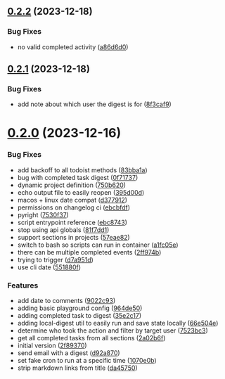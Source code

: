 ## [0.2.2](https://github.com/iloveitaly/todoist-digest/compare/v0.2.1...v0.2.2) (2023-12-18)


### Bug Fixes

* no valid completed activity ([a86d6d0](https://github.com/iloveitaly/todoist-digest/commit/a86d6d0d785d842821e33460b553b101f90b6ab6))



## [0.2.1](https://github.com/iloveitaly/todoist-digest/compare/v0.2.0...v0.2.1) (2023-12-18)


### Bug Fixes

* add note about which user the digest is for ([8f3caf9](https://github.com/iloveitaly/todoist-digest/commit/8f3caf97c509238bf893e374ff1242b65ea3e924))



# [0.2.0](https://github.com/iloveitaly/todoist-digest/compare/2f893709da2cf3a0f715125053af705fc3adbc4c...v0.2.0) (2023-12-16)


### Bug Fixes

* add backoff to all todoist methods ([83bba1a](https://github.com/iloveitaly/todoist-digest/commit/83bba1aa0b0f8b69d69c6d684475885e277c2a6f))
* bug with completed task digest ([0f71737](https://github.com/iloveitaly/todoist-digest/commit/0f717372bb34733ce58399b50a3d505bb368f010))
* dynamic project definition ([750b620](https://github.com/iloveitaly/todoist-digest/commit/750b6206f7970488db3753f6c76e03f32ef8752f))
* echo output file to easily reopen ([395d00d](https://github.com/iloveitaly/todoist-digest/commit/395d00d5d37cadb28b51482571125dd78ccbd2d7))
* macos + linux date compat ([d377912](https://github.com/iloveitaly/todoist-digest/commit/d37791245bacd8d29beaba3da2eb4e6c3a7d4286))
* permissions on changelog ci ([ebcbfdf](https://github.com/iloveitaly/todoist-digest/commit/ebcbfdfd442f58626532e8ffbdb7d3141e62a1ba))
* pyright ([7530f37](https://github.com/iloveitaly/todoist-digest/commit/7530f37644b1f170abd57573e91ec9f3e13bb038))
* script entrypoint reference ([ebc8743](https://github.com/iloveitaly/todoist-digest/commit/ebc87433bb38a9a2ac647aad4a63c28d41c49718))
* stop using api globals ([81f7dd1](https://github.com/iloveitaly/todoist-digest/commit/81f7dd1dffc0d0910680e43f79af6fe06fb286cd))
* support sections in projects ([57eae82](https://github.com/iloveitaly/todoist-digest/commit/57eae82ac4bceb88d26a0e939d0764174ac8de3f))
* switch to bash so scripts can run in container ([a1fc05e](https://github.com/iloveitaly/todoist-digest/commit/a1fc05e0c892512954b6bd5ac4823d4cf51fbea0))
* there can be multiple completed events ([2ff974b](https://github.com/iloveitaly/todoist-digest/commit/2ff974b8461c40ec28224a67fd5e0df0f896ba6e))
* trying to trigger ([d7a951d](https://github.com/iloveitaly/todoist-digest/commit/d7a951d53ae5fe2e0d5da43312758e8b1175f39b))
* use cli date ([551880f](https://github.com/iloveitaly/todoist-digest/commit/551880f8cd6c4ac347f11dd68caed470c41cd1df))


### Features

* add date to comments ([9022c93](https://github.com/iloveitaly/todoist-digest/commit/9022c93b32f6f1936a3ef261e3d9827b0444f5b2))
* adding basic playground config ([964de50](https://github.com/iloveitaly/todoist-digest/commit/964de50ca5b1c9ed12933b8b8081f77a66878346))
* adding completed task to digest ([35e2c17](https://github.com/iloveitaly/todoist-digest/commit/35e2c1735bb29ff51aa8d0a708e7fb1c1c09b054))
* adding local-digest util to easily run and save state locally ([66e504e](https://github.com/iloveitaly/todoist-digest/commit/66e504ec01c708cc9743b8a666dd643bbc4e60d1))
* determine who took the action and filter by target user ([7523bc3](https://github.com/iloveitaly/todoist-digest/commit/7523bc39e8ca4ba47be86d664a8bde34c2a7d46d))
* get all completed tasks from all sections ([2a02b6f](https://github.com/iloveitaly/todoist-digest/commit/2a02b6f3a0151b449b7029777972a791d82e4417))
* initial version ([2f89370](https://github.com/iloveitaly/todoist-digest/commit/2f893709da2cf3a0f715125053af705fc3adbc4c))
* send email with a digest ([d92a870](https://github.com/iloveitaly/todoist-digest/commit/d92a8705c33528d23fbb657795a8a1296ea46bfd))
* set fake cron to run at a specific time ([1070e0b](https://github.com/iloveitaly/todoist-digest/commit/1070e0b731e713d31f5dfd9446f7e5050adb01fb))
* strip markdown links from title ([da45750](https://github.com/iloveitaly/todoist-digest/commit/da4575083fc815f1de8b7ba52d6b66cf8641bb7c))



